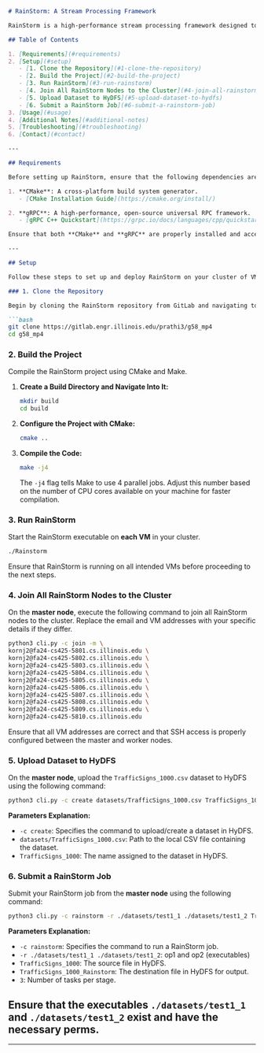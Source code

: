```markdown
# RainStorm: A Stream Processing Framework

RainStorm is a high-performance stream processing framework designed to handle real-time analytics on continuous data streams. This README provides comprehensive instructions for setting up, building, and running RainStorm on your cluster of virtual machines (VMs).

## Table of Contents

1. [Requirements](#requirements)
2. [Setup](#setup)
   - [1. Clone the Repository](#1-clone-the-repository)
   - [2. Build the Project](#2-build-the-project)
   - [3. Run RainStorm](#3-run-rainstorm)
   - [4. Join All RainStorm Nodes to the Cluster](#4-join-all-rainstorm-nodes-to-the-cluster)
   - [5. Upload Dataset to HyDFS](#5-upload-dataset-to-hydfs)
   - [6. Submit a RainStorm Job](#6-submit-a-rainstorm-job)
3. [Usage](#usage)
4. [Additional Notes](#additional-notes)
5. [Troubleshooting](#troubleshooting)
6. [Contact](#contact)

---

## Requirements

Before setting up RainStorm, ensure that the following dependencies are installed on your system:

1. **CMake**: A cross-platform build system generator.
   - [CMake Installation Guide](https://cmake.org/install/)

2. **gRPC**: A high-performance, open-source universal RPC framework.
   - [gRPC C++ Quickstart](https://grpc.io/docs/languages/cpp/quickstart/)

Ensure that both **CMake** and **gRPC** are properly installed and accessible in your system's PATH.

---

## Setup

Follow these steps to set up and deploy RainStorm on your cluster of VMs.

### 1. Clone the Repository

Begin by cloning the RainStorm repository from GitLab and navigating to the project directory.

```bash
git clone https://gitlab.engr.illinois.edu/prathi3/g58_mp4
cd g58_mp4
```

### 2. Build the Project

Compile the RainStorm project using CMake and Make.

1. **Create a Build Directory and Navigate Into It:**

   ```bash
   mkdir build
   cd build
   ```

2. **Configure the Project with CMake:**

   ```bash
   cmake ..
   ```

3. **Compile the Code:**

   ```bash
   make -j4
   ```

   The `-j4` flag tells Make to use 4 parallel jobs. Adjust this number based on the number of CPU cores available on your machine for faster compilation.

### 3. Run RainStorm

Start the RainStorm executable on **each VM** in your cluster.

```bash
./Rainstorm
```

Ensure that RainStorm is running on all intended VMs before proceeding to the next steps.

### 4. Join All RainStorm Nodes to the Cluster

On the **master node**, execute the following command to join all RainStorm nodes to the cluster. Replace the email and VM addresses with your specific details if they differ.

```bash
python3 cli.py -c join -m \
kornj2@fa24-cs425-5801.cs.illinois.edu \
kornj2@fa24-cs425-5802.cs.illinois.edu \
kornj2@fa24-cs425-5803.cs.illinois.edu \
kornj2@fa24-cs425-5804.cs.illinois.edu \
kornj2@fa24-cs425-5805.cs.illinois.edu \
kornj2@fa24-cs425-5806.cs.illinois.edu \
kornj2@fa24-cs425-5807.cs.illinois.edu \
kornj2@fa24-cs425-5808.cs.illinois.edu \
kornj2@fa24-cs425-5809.cs.illinois.edu \
kornj2@fa24-cs425-5810.cs.illinois.edu
```

Ensure that all VM addresses are correct and that SSH access is properly configured between the master and worker nodes.

### 5. Upload Dataset to HyDFS

On the **master node**, upload the `TrafficSigns_1000.csv` dataset to HyDFS using the following command:

```bash
python3 cli.py -c create datasets/TrafficSigns_1000.csv TrafficSigns_1000
```

**Parameters Explanation:**

- `-c create`: Specifies the command to upload/create a dataset in HyDFS.
- `datasets/TrafficSigns_1000.csv`: Path to the local CSV file containing the dataset.
- `TrafficSigns_1000`: The name assigned to the dataset in HyDFS.

### 6. Submit a RainStorm Job

Submit your RainStorm job from the **master node** using the following command:

```bash
python3 cli.py -c rainstorm -r ./datasets/test1_1 ./datasets/test1_2 TrafficSigns_1000 TrafficSigns_1000_Rainstorm 3
```
**Parameters Explanation:**

- `-c rainstorm`: Specifies the command to run a RainStorm job.
- `-r ./datasets/test1_1 ./datasets/test1_2`: op1 and op2 (executables)
- `TrafficSigns_1000`: The source file in HyDFS.
- `TrafficSigns_1000_Rainstorm`: The destination file in HyDFS for output.
- `3`: Number of tasks per stage.

Ensure that the executables `./datasets/test1_1` and `./datasets/test1_2` exist and have the necessary perms.
---


---

```